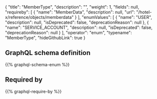 {
  "title": "MemberType",
  "description": "",
  "weight": 1,
  "fields": null,
  "requireby": [
    {
      "name": "MemberData",
      "description": null,
      "url": "/hotel-x/reference/objects/memberdata"
    }
  ],
  "enumValues": [
    {
      "name": "USER",
      "description": null,
      "isDeprecated": false,
      "deprecationReason": null
    },
    {
      "name": "SERVICE_ACCOUNT",
      "description": null,
      "isDeprecated": false,
      "deprecationReason": null
    }
  ],
  "operator": "enum",
  "typename": "MemberType",
  "hideGithubLink": true
}
## GraphQL schema definition

{{% graphql-schema-enum %}}

## Required by

{{% graphql-require-by %}}
